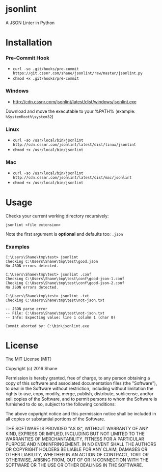 # jsonlint

A JSON Linter in Python

# Installation

### Pre-Commit Hook

- `curl -so .git/hooks/pre-commit https://git.cssnr.com/shane/jsonlint/raw/master/jsonlint.py`
- `chmod +x .git/hooks/pre-commit`

### Windows

- http://cdn.cssnr.com/jsonlint/latest/dist/windows/jsonlint.exe

Download and move the executable to your %PATH% (example: `%SystemRoot%\system32`)

### Linux

- `curl -so /usr/local/bin/jsonlint http://cdn.cssnr.com/jsonlint/latest/dist/linux/jsonlint`
- `chmod +x /usr/local/bin/jsonlint`

### Mac

- `curl -so /usr/local/bin/jsonlint http://cdn.cssnr.com/jsonlint/latest/dist/mac/jsonlint`
- `chmod +x /usr/local/bin/jsonlint`

# Usage

Checks your current working directory recursively:

`jsonlint <file extension>`

Note the first argument is **optional** and defaults too: `.json`

### Examples

```
C:\Users\Shane\tmp\test> jsonlint
Checking C:\Users\Shane\tmp\test\good.json
No JSON errors detected.
```

```
C:\Users\Shane\tmp\test> jsonlint .conf
Checking C:\Users\Shane\tmp\test\conf\good-json-1.conf
Checking C:\Users\Shane\tmp\test\conf\good-json-2.conf
No JSON errors detected.
```

```
C:\Users\Shane\tmp\test> jsonlint .txt
Checking C:\Users\Shane\tmp\test\not-json.txt

-- JSON parse error
-- File: C:\Users\Shane\tmp\test\not-json.txt
-- Info: Expecting value: line 1 column 1 (char 0)

Commit aborted by: C:\bin\jsonlint.exe
```

# License

The MIT License (MIT)

Copyright (c) 2016 Shane

Permission is hereby granted, free of charge, to any person obtaining a copy of
this software and associated documentation files (the "Software"), to deal in
the Software without restriction, including without limitation the rights to
use, copy, modify, merge, publish, distribute, sublicense, and/or sell copies
of the Software, and to permit persons to whom the Software is furnished to do
so, subject to the following conditions:

The above copyright notice and this permission notice shall be included in all
copies or substantial portions of the Software.

THE SOFTWARE IS PROVIDED "AS IS", WITHOUT WARRANTY OF ANY KIND, EXPRESS OR
IMPLIED, INCLUDING BUT NOT LIMITED TO THE WARRANTIES OF MERCHANTABILITY,
FITNESS FOR A PARTICULAR PURPOSE AND NONINFRINGEMENT. IN NO EVENT SHALL THE
AUTHORS OR COPYRIGHT HOLDERS BE LIABLE FOR ANY CLAIM, DAMAGES OR OTHER
LIABILITY, WHETHER IN AN ACTION OF CONTRACT, TORT OR OTHERWISE, ARISING FROM,
OUT OF OR IN CONNECTION WITH THE SOFTWARE OR THE USE OR OTHER DEALINGS IN THE
SOFTWARE.
